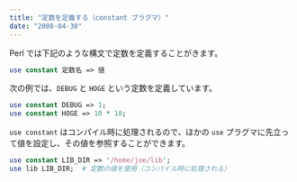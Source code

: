 ```yaml
---
title: "定数を定義する（constant プラグマ）"
date: "2008-04-30"
---
```


Perl では下記のような構文で定数を定義することがきます。

~~~ perl
use constant 定数名 => 値
~~~

次の例では、`DEBUG` と `HOGE` という定数を定義しています。

~~~ perl
use constant DEBUG => 1;
use constant HOGE => 10 * 10;
~~~

`use constant` はコンパイル時に処理されるので、ほかの `use` プラグマに先立って値を設定し、その値を参照することができます。

~~~ perl
use constant LIB_DIR => '/home/joe/lib';
use lib LIB_DIR;  # 定数の値を使用（コンパイル時に処理される）
~~~

